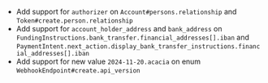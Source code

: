 * Add support for `authorizer` on `Account#persons.relationship` and `Token#create.person.relationship`
* Add support for `account_holder_address` and `bank_address` on `FundingInstructions.bank_transfer.financial_addresses[].iban` and `PaymentIntent.next_action.display_bank_transfer_instructions.financial_addresses[].iban`
* Add support for new value `2024-11-20.acacia` on enum `WebhookEndpoint#create.api_version`